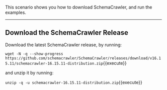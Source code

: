 This scenario shows you how to download SchemaCrawler, and run the examples.

-----

## Download the SchemaCrawler Release
Download the latest SchemaCrawler release, by running:

`wget -N -q --show-progress  https://github.com/schemacrawler/SchemaCrawler/releases/download/v16.15.11/schemacrawler-16.15.11-distribution.zip`{{execute}}

and unzip it by running:

`unzip -q -u schemacrawler-16.15.11-distribution.zip`{{execute}}
